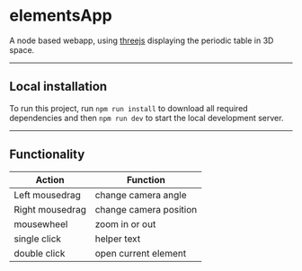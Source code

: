 # elementsApp

A node based webapp, using [threejs](https://threejs.org) displaying the periodic table in 3D space.

---

## Local installation

To run this project, run `npm run install` to download all required dependencies and then
`npm run dev` to start the local development server.

---

## Functionality
| Action          | Function               |
|-----------------|------------------------|
| Left mousedrag  | change camera angle    |
| Right mousedrag | change camera position |
| mousewheel      | zoom in or out         |
| single click    | helper text            |
| double click    | open current element   |

